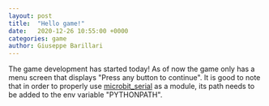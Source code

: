 ```yaml
---
layout: post
title:  "Hello game!"
date:   2020-12-26 10:55:00 +0000
categories: game
author: Giuseppe Barillari
---
```

The game development has started today! As of now the game only has a menu screen that displays "Press any button to continue". It is good to note that in order to properly use [microbit_serial][serial] as a module, its path needs to be added to the env variable "PYTHONPATH".

[serial]: https://github.com/Micro-bit-final-project/microbit_serial/
